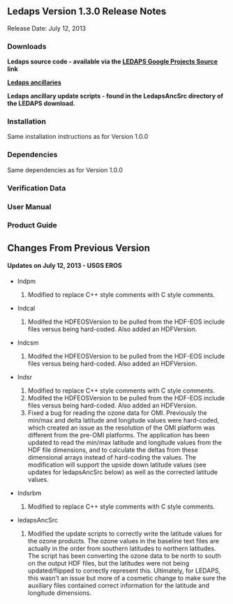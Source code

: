 ## Ledaps Version 1.3.0 Release Notes ##
Release Date: July 12, 2013

### Downloads ###

**Ledaps source code - available via the [LEDAPS Google Projects Source](http://code.google.com/p/ledaps/source/checkout) link**

**[Ledaps ancillaries](http://landsat.usgs.gov/espa/files/ledaps_anc_1980-2012.tar.gz)**

**Ledaps ancillary update scripts - found in the LedapsAncSrc directory of the LEDAPS download.**


### Installation ###
Same installation instructions as for Version 1.0.0

### Dependencies ###
Same dependencies as for Version 1.0.0

### Verification Data ###

### User Manual ###

### Product Guide ###

## Changes From Previous Version ##
#### Updates on July 12, 2013 - USGS EROS ####
  * lndpm
    1. Modified to replace C++ style comments with C style comments.

  * lndcal
    1. Modifed the HDFEOSVersion to be pulled from the HDF-EOS include files versus being hard-coded.  Also added an HDFVersion.

  * lndcsm
    1. Modifed the HDFEOSVersion to be pulled from the HDF-EOS include files versus being hard-coded.  Also added an HDFVersion.

  * lndsr
    1. Modified to replace C++ style comments with C style comments.
    1. Modifed the HDFEOSVersion to be pulled from the HDF-EOS include files versus being hard-coded.  Also added an HDFVersion.
    1. Fixed a bug for reading the ozone data for OMI.  Previously the min/max and delta latitude and longitude values were hard-coded, which created an issue as the resolution of the OMI platform was different from the pre-OMI platforms.  The application has been updated to read the min/max latitude and longitude values from the HDF file dimensions, and to calculate the deltas from these dimensional arrays instead of hard-coding the values.  The modification will support the upside down latitude values (see updates for ledapsAncSrc below) as well as the corrected latitude values.

  * lndsrbm
    1. Modified to replace C++ style comments with C style comments.

  * ledapsAncSrc
    1. Modified the update scripts to correctly write the latitude values for the ozone products.  The ozone values in the baseline text files are actually in the order from southern latitudes to northern latitudes.  The script has been converting the ozone data to be north to south on the output HDF files, but the latitudes were not being updated/flipped to correctly represent this.  Ultimately, for LEDAPS, this wasn't an issue but more of a cosmetic change to make sure the auxiliary files contained correct information for the latitude and longitude dimensions.
